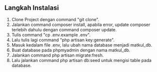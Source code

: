 ## Langkah Instalasi

1. Clone Project dengan command "git clone".
2. Jalankan command composer install, apabila error, update composer terlebih dahulu dengan command composer update.
3. Tulis command "cp .env.example .env".
4. Lalu tulis lagi command "php artisan key:generate".
5. Masuk kedalam file .env, lalu ubah nama database menjadi matkul_db.
6. Buat database pada phpmyadmin dengan nama matkul_db.
7. Jalankan command php artisan migrate:fresh.
8. Lalu jalankan command php artisan db:seed untuk mengisi table pada database.
